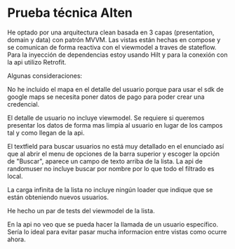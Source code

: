 # Prueba técnica Alten

He optado por una arquitectura clean basada en 3 capas (presentation, domain y data) con patrón MVVM. Las vistas están hechas en compose y se comunican de forma reactiva con el viewmodel a traves de stateflow.
Para la inyección de dependencias estoy usando Hilt y para la conexión con la api utilizo Retrofit.


Algunas consideraciones:

No he incluido el mapa en el detalle del usuario porque para usar el sdk de google maps se necesita poner datos de pago para poder crear una credencial.

El detalle de usuario no incluye viewmodel. Se requiere si queremos presentar los datos de forma mas limpia al usuario en lugar de los campos tal y como llegan de la api.

El textfield para buscar usuarios no está muy detallado en el enunciado así que al abrir el menu de opciones de la barra superior y escoger la opción de "Buscar", aparece un campo de texto arriba de la lista. La api de randomuser no incluye buscar por nombre por lo que todo el filtrado es local.

La carga infinita de la lista no incluye ningún loader que indique que se están obteniendo nuevos usuarios.

He hecho un par de tests del viewmodel de la lista.

En la api no veo que se pueda hacer la llamada de un usuario específico. Sería lo ideal para evitar pasar mucha informacion entre vistas como ocurre ahora.

